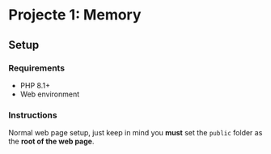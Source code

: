 # Projecte 1: Memory
## Setup
### Requirements
- PHP 8.1+
- Web environment

### Instructions
Normal web page setup, just keep in mind you **must** set the `public` folder as the **root of the web page**.

